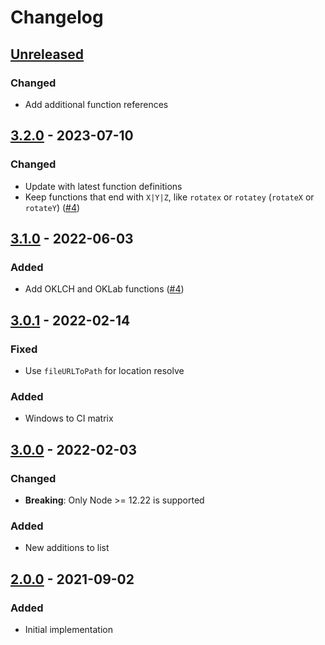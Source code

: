 # Changelog

## [Unreleased][]

### Changed

-   Add additional function references

## [3.2.0][] - 2023-07-10

### Changed

-   Update with latest function definitions
-   Keep functions that end with `X|Y|Z`, like `rotatex` or `rotatey` (`rotateX`
    or `rotateY`) ([#4](https://github.com/niksy/css-functions-list/pull/5))

## [3.1.0][] - 2022-06-03

### Added

-   Add OKLCH and OKLab functions
    ([#4](https://github.com/niksy/css-functions-list/pull/4))

## [3.0.1][] - 2022-02-14

### Fixed

-   Use `fileURLToPath` for location resolve

### Added

-   Windows to CI matrix

## [3.0.0][] - 2022-02-03

### Changed

-   **Breaking**: Only Node >= 12.22 is supported

### Added

-   New additions to list

## [2.0.0][] - 2021-09-02

### Added

-   Initial implementation

<!-- prettier-ignore-start -->

[2.0.0]: https://github.com/niksy/css-functions-list/tree/v2.0.0
[3.0.0]: https://github.com/niksy/css-functions-list/tree/v3.0.0
[3.0.1]: https://github.com/niksy/css-functions-list/tree/v3.0.1
[3.1.0]: https://github.com/niksy/css-functions-list/tree/v3.1.0
[Unreleased]: https://github.com/niksy/css-functions-list/compare/v3.2.0...HEAD
[3.2.0]: https://github.com/niksy/css-functions-list/tree/v3.2.0
